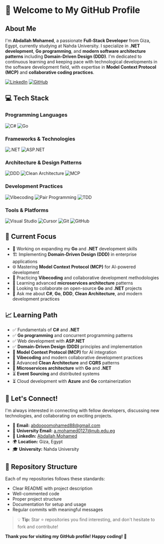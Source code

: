 # 👋 Welcome to My GitHub Profile

## About Me
I'm **Abdallah Mohamed**, a passionate **Full-Stack Developer** from Giza, Egypt, currently studying at Nahda University. I specialize in **.NET development**, **Go programming**, and **modern software architecture patterns** including **Domain-Driven Design (DDD)**. I'm dedicated to continuous learning and keeping pace with technological developments in the software development field, with expertise in **Model Context Protocol (MCP)** and **collaborative coding practices**.

[![LinkedIn](https://img.shields.io/badge/LinkedIn-0077B5?style=for-the-badge&logo=linkedin&logoColor=white)](https://www.linkedin.com/in/abdallah-mohamed-6724ba297)
[![GitHub](https://img.shields.io/badge/GitHub-100000?style=for-the-badge&logo=github&logoColor=white)](https://github.com/abdallahmohameddotnet)

## 💻 Tech Stack

### Programming Languages
![C#](https://img.shields.io/badge/C%23-239120?style=for-the-badge&logo=c-sharp&logoColor=white)
![Go](https://img.shields.io/badge/Go-00ADD8?style=for-the-badge&logo=go&logoColor=white)

### Frameworks & Technologies
![.NET](https://img.shields.io/badge/.NET-5C2D91?style=for-the-badge&logo=.net&logoColor=white)
![ASP.NET](https://img.shields.io/badge/ASP.NET-0078D4?style=for-the-badge&logo=.net&logoColor=white)


### Architecture & Design Patterns
![DDD](https://img.shields.io/badge/Domain%20Driven%20Design-FF6B35?style=for-the-badge&logo=atom&logoColor=white)
![Clean Architecture](https://img.shields.io/badge/Clean%20Architecture-4CAF50?style=for-the-badge&logo=architecture&logoColor=white)
![MCP](https://img.shields.io/badge/Model%20Context%20Protocol-9C27B0?style=for-the-badge&logo=protocol&logoColor=white)

### Development Practices
![Vibecoding](https://img.shields.io/badge/Vibecoding-FF9800?style=for-the-badge&logo=code&logoColor=white)
![Pair Programming](https://img.shields.io/badge/Pair%20Programming-E91E63?style=for-the-badge&logo=users&logoColor=white)
![TDD](https://img.shields.io/badge/Test%20Driven%20Development-00BCD4?style=for-the-badge&logo=test-tube&logoColor=white)

### Tools & Platforms
![Visual Studio](https://img.shields.io/badge/Visual_Studio-5C2D91?style=for-the-badge&logo=visual%20studio&logoColor=white)
![Cursor](https://img.shields.io/badge/Cursor-000000?style=for-the-badge&logo=cursor&logoColor=white)
![Git](https://img.shields.io/badge/Git-F05032?style=for-the-badge&logo=git&logoColor=white)
![GitHub](https://img.shields.io/badge/GitHub-100000?style=for-the-badge&logo=github&logoColor=white)


## 🎯 Current Focus
- 🔭 Working on expanding my **Go** and **.NET** development skills
- 🏗️ Implementing **Domain-Driven Design (DDD)** in enterprise applications
- 🌐 Mastering **Model Context Protocol (MCP)** for AI-powered development
- 🤝 Practicing **Vibecoding** and collaborative development methodologies
- 🌱 Learning advanced **microservices architecture** patterns
- 👯 Looking to collaborate on open-source **Go** and **.NET** projects
- 💬 Ask me about **C#**, **Go**, **DDD**, **Clean Architecture**, and modern development practices

## 📈 Learning Path
- ✅ Fundamentals of **C#** and **.NET**
- ✅ **Go programming** and concurrent programming patterns
- ✅ Web development with **ASP.NET**
- ✅ **Domain-Driven Design (DDD)** principles and implementation
- 🔄 **Model Context Protocol (MCP)** for AI integration
- 🔄 **Vibecoding** and modern collaborative development practices
- 🔄 Advanced **Clean Architecture** and **CQRS** patterns
- 🔄 **Microservices architecture** with **Go** and **.NET**
- ⏳ **Event Sourcing** and distributed systems
- ⏳ Cloud development with **Azure** and **Go** containerization

## 🤝 Let's Connect!
I'm always interested in connecting with fellow developers, discussing new technologies, and collaborating on exciting projects.

- 📧 **Email:** [abdoooomohamed88@gmail.com](mailto:abdoooomohamed88@gmail.com)
- 📧 **University Email:** [a.mohamed0127@nub.edu.eg](mailto:a.mohamed0127@nub.edu.eg)
- 💼 **LinkedIn:** [Abdallah Mohamed](https://www.linkedin.com/in/abdallah-mohamed-6724ba297)
- 🌍 **Location:** Giza, Egypt
- 🎓 **University:** Nahda University

## 📝 Repository Structure

Each of my repositories follows these standards:
- Clear README with project description
- Well-commented code
- Proper project structure
- Documentation for setup and usage
- Regular commits with meaningful messages

> 💡 **Tip:** Star ⭐ repositories you find interesting, and don't hesitate to fork and contribute!

**Thank you for visiting my GitHub profile! Happy coding! 🚀**
